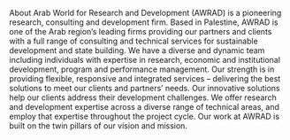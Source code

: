 About
Arab World for Research and Development (AWRAD) is a pioneering research, consulting and development firm. Based in Palestine, AWRAD is one of the Arab region’s leading firms providing our partners and clients with a full range of consulting and technical services for sustainable development and state building. We have a diverse and dynamic team including individuals with expertise in research, economic and institutional development, program and performance management.   Our strength is in providing flexible, responsive and integrated services – delivering the best solutions to meet our clients and partners’ needs.  Our innovative solutions help our clients address their development challenges.  We offer research and development expertise across a diverse range of technical areas, and employ that expertise throughout the project cycle. Our work at AWRAD is built on the twin pillars of our vision and mission.